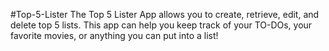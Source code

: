 #Top-5-Lister
The Top 5 Lister App allows you to create, retrieve, edit, and delete top 5 lists. This app can help you keep track of your TO-DOs, your favorite movies, or anything you can put into a list!
